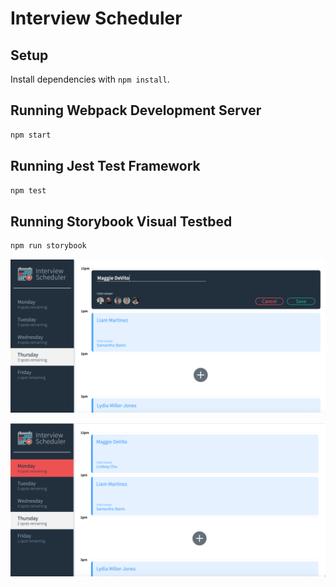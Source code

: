 # Interview Scheduler

## Setup

Install dependencies with `npm install`.

## Running Webpack Development Server

```sh
npm start
```

## Running Jest Test Framework

```sh
npm test
```

## Running Storybook Visual Testbed

```sh
npm run storybook
```

!["View of booking appointments form"](https://github.com/MaggieDeVito/scheduler/blob/master/docs/Form%20Booking%20Interview.png?raw=true)

!["View of booked appointments](https://github.com/MaggieDeVito/scheduler/blob/master/docs/Booked%20Interview.png?raw=true)
